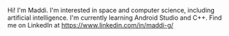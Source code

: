 Hi! I'm Maddi. I'm interested in space and computer science, including artificial intelligence. I'm currently learning Android Studio and C++. Find me on LinkedIn at https://www.linkedin.com/in/maddi-g/
